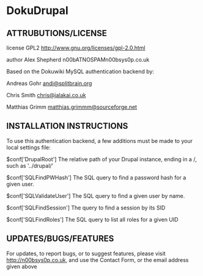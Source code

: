 DokuDrupal
==========

ATTRUBUTIONS/LICENSE
--------------------

license        GPL2            <http://www.gnu.org/licenses/gpl-2.0.html>

author         Alex Shepherd   n00bATNOSPAMn00bsys0p.co.uk

Based on the Dokuwiki MySQL authentication backend by:

Andreas Gohr    andi@splitbrain.org

Chris Smith     chris@jalakai.co.uk

Matthias Grimm  matthias.grimmm@sourceforge.net

INSTALLATION INSTRUCTIONS
-------------------------

To use this authentication backend, a few additions
must be made to your local settings file:

$conf['DrupalRoot']             The relative path of your Drupal instance,
                                ending in a /, such as '../drupal/'

$conf['SQLFindPWHash']          The SQL query to find a password
                                hash for a given user.

$conf['SQLValidateUser']        The SQL query to find a given user
                                by name.

$conf['SQLFindSession']         The query to find a session by its SID

$conf['SQLFindRoles']           The SQL query to list all roles for a
                                given UID

UPDATES/BUGS/FEATURES
---------------------

For updates, to report bugs, or to suggest features, please visit
<http://n00bsys0p.co.uk>, and use the Contact Form, or the email address
given above
